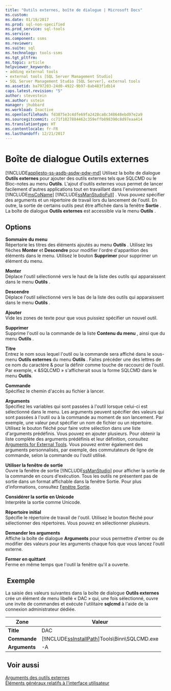 ```yaml
---
title: "Outils externes, boîte de dialogue | Microsoft Docs"
ms.custom: 
ms.date: 01/19/2017
ms.prod: sql-non-specified
ms.prod_service: sql-tools
ms.service: 
ms.component: ssms
ms.reviewer: 
ms.suite: sql
ms.technology: tools-ssms
ms.tgt_pltfrm: 
ms.topic: article
helpviewer_keywords:
- adding external tools
- external tools [SQL Server Management Studio]
- SQL Server Management Studio [SQL Server], external tools
ms.assetid: ba797203-24d0-4922-9b97-8ab483f1db14
caps.latest.revision: "5"
author: stevestein
ms.author: sstein
manager: jhubbard
ms.workload: Inactive
ms.openlocfilehash: fd3875e3c4dfe69fa2428ca8c348648ebd97e2a9
ms.sourcegitcommit: cc71f1027884462c359effb898390c8d97eaa414
ms.translationtype: HT
ms.contentlocale: fr-FR
ms.lasthandoff: 12/21/2017
---
```

# <a name="external-tools-dialog-box"></a>Boîte de dialogue Outils externes
[!INCLUDE[appliesto-ss-asdb-asdw-pdw-md](../includes/appliesto-ss-asdb-asdw-pdw-md.md)] Utilisez la boîte de dialogue **Outils externes** pour ajouter des outils externes tels que SQLCMD ou le Bloc-notes au menu **Outils**. L'ajout d'outils externes vous permet de lancer facilement d'autres applications tout en travaillant dans l'environnement [!INCLUDE[msCoName](../includes/msconame_md.md)] [!INCLUDE[ssManStudioFull](../includes/ssmanstudiofull_md.md)] . Vous pouvez spécifier des arguments et un répertoire de travail lors du lancement de l'outil. En outre, la sortie de certains outils peut être affichée dans la fenêtre **Sortie** . La boîte de dialogue **Outils externes** est accessible via le menu **Outils** .  
  
## <a name="options"></a>Options  
**Sommaire du menu**  
Répertorie les titres des éléments ajoutés au menu **Outils** . Utilisez les flèches **Monter** et **Descendre** pour modifier l'ordre d'apparition des éléments dans le menu. Utilisez le bouton **Supprimer** pour supprimer un élément du menu.  
  
**Monter**  
Déplace l'outil sélectionné vers le haut de la liste des outils qui apparaissent dans le menu **Outils** .  
  
**Descendre**  
Déplace l'outil sélectionné vers le bas de la liste des outils qui apparaissent dans le menu **Outils** .  
  
**Ajouter**  
Vide les zones de texte pour que vous puissiez spécifier un nouvel outil.  
  
**Supprimer**  
Supprime l'outil ou la commande de la liste **Contenu du menu** , ainsi que du menu **Outils** .  
  
**Titre**  
Entrez le nom sous lequel l'outil ou la commande sera affiché dans le sous-menu **Outils externes** du menu **Outils** . Faites précéder une des lettres de ce nom du caractère & pour la définir comme touche de raccourci de l'outil. Par exemple, « &SQLCMD » s'afficherait sous la forme SQLCMD dans le menu **Outils**.  
  
**Commande**  
Spécifiez le chemin d'accès au fichier à lancer.  
  
**Arguments**  
Spécifiez les variables qui sont passées à l'outil lorsque celui-ci est sélectionné dans le menu. Les arguments peuvent spécifier des valeurs qui sont passées à l'outil ou à la commande au moment de son lancement. Par exemple, une valeur peut spécifier un nom de fichier ou un répertoire. Utilisez le bouton fléché pour faire votre sélection dans une liste d'arguments prédéfinis. Vous pouvez en ajouter plusieurs. Pour obtenir la liste complète des arguments prédéfinis et leur définition, consultez [Arguments for External Tools](../ssms/use-of-sql-server-features-and-capabilities-wwi-oltp.md). Vous pouvez entrer également des arguments personnalisés, par exemple, des commutateurs de ligne de commande, selon la commande ou l'outil utilisé.  
  
**Utiliser la fenêtre de sortie**  
Ouvre la fenêtre de sortie [!INCLUDE[ssManStudio](../includes/ssmanstudio_md.md)] pour afficher la sortie de la commande en cours d'exécution. Tous les outils ne présentent pas de sortie dans un format affichable dans la fenêtre Sortie. Pour plus d’informations, consultez [Fenêtre Sortie](http://msdn.microsoft.com/en-us/9808e00c-c8f6-45cc-896e-192b8420f747).  
  
**Considérer la sortie en Unicode**  
Interprète la sortie comme Unicode.  
  
**Répertoire initial**  
Spécifie le répertoire de travail de l'outil. Utilisez le bouton fléché pour sélectionner des répertoires. Vous pouvez en sélectionner plusieurs.  
  
**Demander les arguments**  
Affiche la boîte de dialogue **Arguments** pour vous permettre d'entrer ou de modifier des valeurs pour les arguments chaque fois que vous lancez l'outil externe.  
  
**Fermer en quittant**  
Ferme en même temps que l'outil la fenêtre qu'il a ouverte.  
  
## <a name="example"></a> Exemple  
La saisie des valeurs suivantes dans la boîte de dialogue **Outils externes** crée un élément de menu libellé « DAC » qui, une fois sélectionné, ouvre une invite de commandes et exécute l'utilitaire **sqlcmd** à l'aide de la connexion administrateur dédiée.  
  
|Zone|Valeur|  
|-------|---------|  
|**Title**|DAC|  
|**Commande**|[!INCLUDE[ssInstallPath](../includes/ssinstallpath_md.md)]Tools\Binn\SQLCMD.exe|  
|**Arguments**|-A|  
  
## <a name="see-also"></a> Voir aussi  
[Arguments des outils externes](../ssms/use-of-sql-server-features-and-capabilities-wwi-oltp.md)  
[Éléments généraux relatifs à l'interface utilisateur](../ssms/general-user-interface-elements.md)  
  
